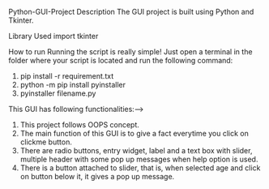Python-GUI-Project
Description
The GUI project is built using Python and Tkinter.

Library Used
import tkinter

How to run
Running the script is really simple! Just open a terminal in the folder where your script is located and run the following command:
1. pip install -r requirement.txt
2. python -m pip install pyinstaller
3. pyinstaller filename.py

This GUI has following functionalities:-->

1. This project follows OOPS concept.
2. The main function of this GUI is to give a fact everytime you click on clickme button.
3. There are radio buttons, entry widget, label and a text box with slider, multiple header with some pop up messages when help option is used.
4. There is a button attached to slider, that is, when selected age and click on button below it, it gives a pop up message. 



